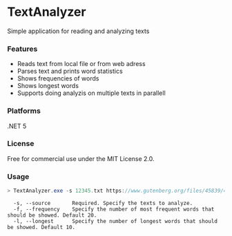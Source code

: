 # TextAnalyzer
Simple application for reading and analyzing texts

### Features
- Reads text from local file or from web adress
- Parses text and prints word statistics
- Shows frequencies of words
- Shows longest words
- Supports doing analyzis on multiple texts in parallell

### Platforms
.NET 5

### License
Free for commercial use under the MIT License 2.0.

### Usage
```csharp
> TextAnalyzer.exe -s 12345.txt https://www.gutenberg.org/files/45839/45839.txt
```

```
  -s, --source       Required. Specify the texts to analyze.
  -f, --frequency    Specify the number of most frequent words that should be showed. Default 20.
  -l, --longest      Specify the number of longest words that should be showed. Default 10.

```
